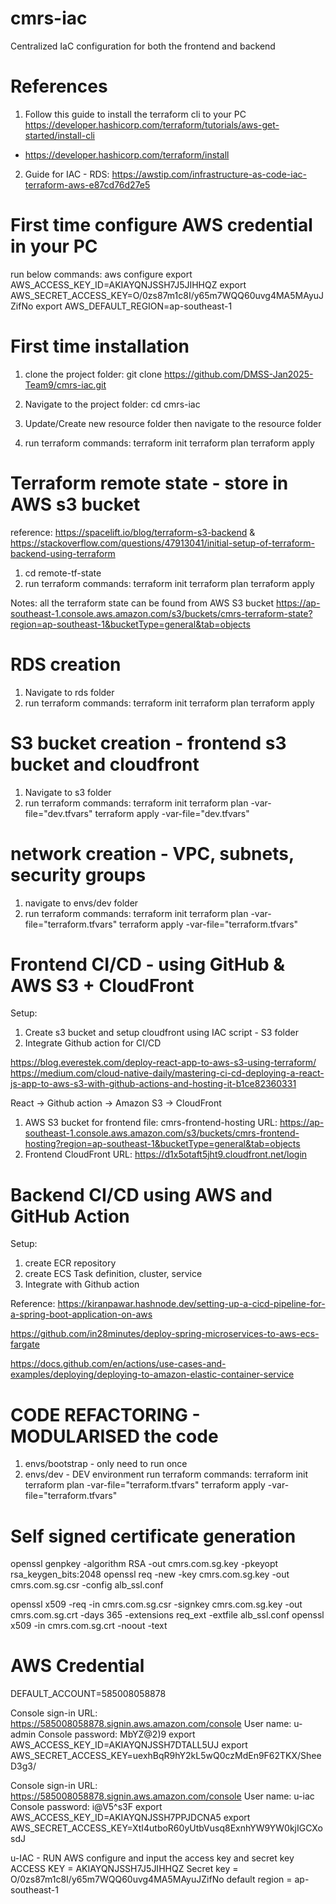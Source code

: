 # cmrs-iac
Centralized IaC configuration for both the frontend and backend


# References
1) Follow this guide to install the terraform cli to your PC
https://developer.hashicorp.com/terraform/tutorials/aws-get-started/install-cli

- https://developer.hashicorp.com/terraform/install


2) Guide for IAC - RDS: https://awstip.com/infrastructure-as-code-iac-terraform-aws-e87cd76d27e5

# First time configure AWS credential in your PC
run below commands:
aws configure
export AWS_ACCESS_KEY_ID=AKIAYQNJSSH7J5JIHHQZ
export AWS_SECRET_ACCESS_KEY=O/0zs87m1c8I/y65m7WQQ60uvg4MA5MAyuJZifNo
export AWS_DEFAULT_REGION=ap-southeast-1

# First time installation
1) clone the project folder:
git clone https://github.com/DMSS-Jan2025-Team9/cmrs-iac.git

2) Navigate to the project folder:
cd cmrs-iac

3) Update/Create new resource folder then navigate to the resource folder 
4) run terraform commands:
terraform init
terraform plan 
terraform apply

# Terraform remote state - store in AWS s3 bucket
reference: https://spacelift.io/blog/terraform-s3-backend & https://stackoverflow.com/questions/47913041/initial-setup-of-terraform-backend-using-terraform
1) cd remote-tf-state
2) run terraform commands:
terraform init
terraform plan 
terraform apply

Notes: all the terraform state can be found from AWS S3 bucket
https://ap-southeast-1.console.aws.amazon.com/s3/buckets/cmrs-terraform-state?region=ap-southeast-1&bucketType=general&tab=objects

# RDS creation
1) Navigate to rds folder
2) run terraform commands:
terraform init
terraform plan 
terraform apply

# S3 bucket creation - frontend s3 bucket and cloudfront
1) Navigate to s3 folder
2) run terraform commands:
terraform init
terraform plan  -var-file="dev.tfvars"
terraform apply -var-file="dev.tfvars"


# network creation - VPC, subnets, security groups
1) navigate to envs/dev folder
2) run terraform commands:
terraform init
terraform plan  -var-file="terraform.tfvars"
terraform apply -var-file="terraform.tfvars"


# Frontend CI/CD - using GitHub & AWS S3 + CloudFront
Setup:
1) Create s3 bucket and setup cloudfront using IAC script - S3 folder
2) Integrate Github action for CI/CD

https://blog.everestek.com/deploy-react-app-to-aws-s3-using-terraform/
https://medium.com/cloud-native-daily/mastering-ci-cd-deploying-a-react-js-app-to-aws-s3-with-github-actions-and-hosting-it-b1ce82360331

React -> Github action -> Amazon S3 -> CloudFront

1) AWS S3 bucket for frontend file: cmrs-frontend-hosting
URL: https://ap-southeast-1.console.aws.amazon.com/s3/buckets/cmrs-frontend-hosting?region=ap-southeast-1&bucketType=general&tab=objects
2) Frontend CloudFront URL: https://d1x5otaft5jht9.cloudfront.net/login


# Backend CI/CD using AWS and GitHub Action
Setup:
1) create ECR repository
2) create ECS Task definition, cluster, service
3) Integrate with Github action

Reference: https://kiranpawar.hashnode.dev/setting-up-a-cicd-pipeline-for-a-spring-boot-application-on-aws

https://github.com/in28minutes/deploy-spring-microservices-to-aws-ecs-fargate

https://docs.github.com/en/actions/use-cases-and-examples/deploying/deploying-to-amazon-elastic-container-service

# CODE REFACTORING - MODULARISED the code
1) envs/bootstrap - only need to run once
2) envs/dev - DEV environment
   run terraform commands:
    terraform init
    terraform plan  -var-file="terraform.tfvars"
    terraform apply -var-file="terraform.tfvars"

# Self signed certificate generation
openssl genpkey -algorithm RSA -out cmrs.com.sg.key -pkeyopt rsa_keygen_bits:2048
openssl req -new -key cmrs.com.sg.key -out cmrs.com.sg.csr -config alb_ssl.conf

openssl x509 -req -in cmrs.com.sg.csr -signkey cmrs.com.sg.key -out cmrs.com.sg.crt -days 365 -extensions req_ext -extfile alb_ssl.conf
openssl x509 -in cmrs.com.sg.crt -noout -text



# AWS Credential
DEFAULT_ACCOUNT=585008058878

Console sign-in URL: https://585008058878.signin.aws.amazon.com/console
User name: u-admin
Console password: MbYZ@2)9
export AWS_ACCESS_KEY_ID=AKIAYQNJSSH7DTALL5UJ
export AWS_SECRET_ACCESS_KEY=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

Console sign-in URL: https://585008058878.signin.aws.amazon.com/console
User name: u-iac
Console password: i@V5^s3F
export AWS_ACCESS_KEY_ID=AKIAYQNJSSH7PPJDCNA5
export AWS_SECRET_ACCESS_KEY=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

u-IAC - RUN AWS configure and input the access key and secret key
ACCESS KEY = AKIAYQNJSSH7J5JIHHQZ
Secret key = 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
default region = ap-southeast-1